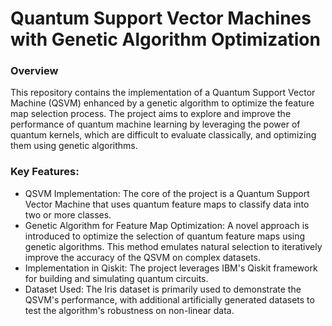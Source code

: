 # Quantum Support Vector Machines with Genetic Algorithm Optimization
### Overview

This repository contains the implementation of a Quantum Support Vector Machine (QSVM) enhanced by a genetic algorithm to optimize the feature map selection process. The project aims to explore and improve the performance of quantum machine learning by leveraging the power of quantum kernels, which are difficult to evaluate classically, and optimizing them using genetic algorithms.
### Key Features:

   - QSVM Implementation: The core of the project is a Quantum Support Vector Machine that uses quantum feature maps to classify data into two or more classes.
   - Genetic Algorithm for Feature Map Optimization: A novel approach is introduced to optimize the selection of quantum feature maps using genetic algorithms. This method emulates natural selection to iteratively improve the accuracy of the QSVM on complex datasets.
   - Implementation in Qiskit: The project leverages IBM's Qiskit framework for building and simulating quantum circuits.
   - Dataset Used: The Iris dataset is primarily used to demonstrate the QSVM's performance, with additional artificially generated datasets to test the algorithm's robustness on non-linear data.
